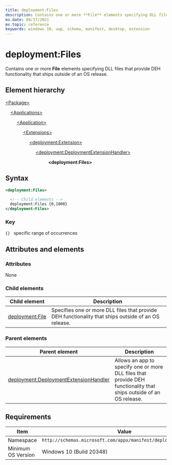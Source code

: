 ```yaml
---
title: deployment:Files
description: Contains one or more **File** elements specifying DLL files that provide DEH functionality that ships outside of an OS release.
ms.date: 09/17/2021
ms.topic: reference
keywords: windows 10, uwp, schema, manifest, desktop, extension 
---
```


# deployment:Files

Contains one or more **File** elements specifying DLL files that provide DEH functionality that ships outside of an OS release.

## Element hierarchy

[\<Package\>](element-package.md)

&nbsp;&nbsp;&nbsp;&nbsp;[\<Applications\>](element-applications.md)

&nbsp;&nbsp;&nbsp;&nbsp; &nbsp;&nbsp;&nbsp;&nbsp;[\<Application\>](element-application.md)

&nbsp;&nbsp;&nbsp;&nbsp; &nbsp;&nbsp;&nbsp;&nbsp; &nbsp;&nbsp;&nbsp;&nbsp;[\<Extensions\>](element-1-extensions.md)

&nbsp;&nbsp;&nbsp;&nbsp; &nbsp;&nbsp;&nbsp;&nbsp; &nbsp;&nbsp;&nbsp;&nbsp; &nbsp;&nbsp;&nbsp;&nbsp;[\<deployment:Extension\>](element-deployment-extension.md)

&nbsp;&nbsp;&nbsp;&nbsp; &nbsp;&nbsp;&nbsp;&nbsp; &nbsp;&nbsp;&nbsp;&nbsp; &nbsp;&nbsp;&nbsp;&nbsp; &nbsp;&nbsp;&nbsp;&nbsp;[\<deployment:DeploymentExtensionHandler\>](element-deployment-deploymentextensionhandler.md)

&nbsp;&nbsp;&nbsp;&nbsp; &nbsp;&nbsp;&nbsp;&nbsp; &nbsp;&nbsp;&nbsp;&nbsp; &nbsp;&nbsp;&nbsp;&nbsp; &nbsp;&nbsp;&nbsp;&nbsp; &nbsp;&nbsp;&nbsp;&nbsp; &nbsp;&nbsp;&nbsp;&nbsp;**\<deployment:Files\>**



## Syntax

```xml
<deployment:Files>

  <!-- Child elements -->
  deployment:Files {0,1000}
</deployment:Files>
```

### Key

`{}`   specific range of occurrences

## Attributes and elements

### Attributes

None

### Child elements

| Child element | Description |
|-|-|
| [deployment:File](element-deployment-file.md) | Specifies one or more DLL files that provide DEH functionality that ships outside of an OS release. |

### Parent elements

| Parent element | Description |
|-|-|
| [deployment:DeploymentExtensionHandler](element-deployment-deploymentextensionhandler.md) | Allows an app to specify one or more DLL files that provide DEH functionality that ships outside of an OS release. |


## Requirements

| Item  | Value  |
|--|--|
| Namespace | `http://schemas.microsoft.com/appx/manifest/deployment/windows10` |
| Minimum OS Version | Windows 10 (Build 20348) |
